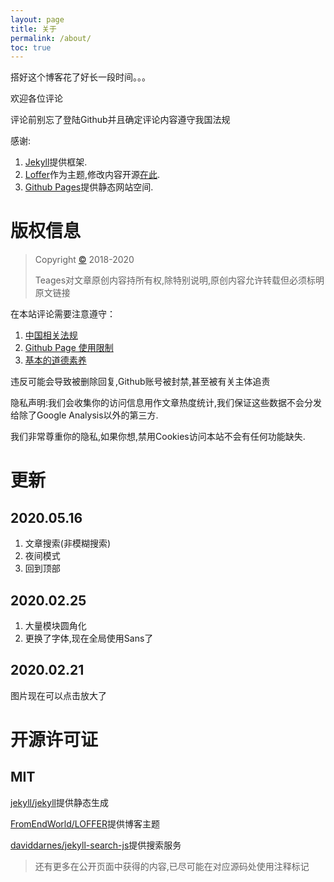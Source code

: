 ```yaml
---
layout: page
title: 关于
permalink: /about/
toc: true
---
```


搭好这个博客花了好长一段时间。。。

欢迎各位评论

评论前别忘了登陆Github并且确定评论内容遵守我国法规
<!-- more -->
  
感谢:
1. [Jekyll](https://jekyllrb.com/)提供框架.
2. [Loffer](https://github.com/FromEndWorld/LOFFER)作为主题,修改内容开源[在此](https://github.com/Teages/loffer-blog).
3. [Github Pages](https://pages.github.com/)提供静态网站空间.

# 版权信息
> Copyright [©](https://m.teages.xyz/) 2018-2020
>
> Teages对文章原创内容持所有权,除特别说明,原创内容允许转载但必须标明原文链接

在本站评论需要注意遵守：

1. [中国相关法规](http://www.gov.cn/ziliao/flfg/index.htm)
2. [Github Page 使用限制](https://help.github.com/en/github/working-with-github-pages/about-github-pages#prohibited-uses)
3. [基本的道德素养](https://baike.baidu.com/item/%E9%81%93%E5%BE%B7/7931209)

违反可能会导致被删除回复,Github账号被封禁,甚至被有关主体追责

隐私声明:我们会收集你的访问信息用作文章热度统计,我们保证这些数据不会分发给除了Google Analysis以外的第三方.

我们非常尊重你的隐私,如果你想,禁用Cookies访问本站不会有任何功能缺失.

# 更新

## 2020.05.16
1. 文章搜索(非模糊搜索)
2. 夜间模式
3. 回到顶部

## 2020.02.25
1. 大量模块圆角化
2. 更换了字体,现在全局使用Sans了

## 2020.02.21 
图片现在可以点击放大了

# 开源许可证

## MIT

[jekyll/jekyll](https://github.com/jekyll/jekyll)提供静态生成

[FromEndWorld/LOFFER](https://github.com/FromEndWorld/LOFFER)提供博客主题

[daviddarnes/jekyll-search-js](https://github.com/daviddarnes/jekyll-search-js)提供搜索服务

> 还有更多在公开页面中获得的内容,已尽可能在对应源码处使用注释标记